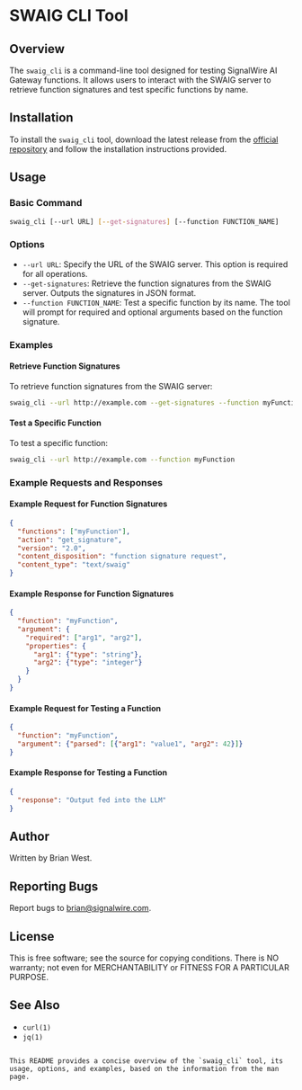 # SWAIG CLI Tool

## Overview

The `swaig_cli` is a command-line tool designed for testing SignalWire AI Gateway functions. It allows users to interact with the SWAIG server to retrieve function signatures and test specific functions by name.

## Installation

To install the `swaig_cli` tool, download the latest release from the [official repository](#) and follow the installation instructions provided.

## Usage

### Basic Command

```bash
swaig_cli [--url URL] [--get-signatures] [--function FUNCTION_NAME]
```

### Options

- `--url URL`: Specify the URL of the SWAIG server. This option is required for all operations.
- `--get-signatures`: Retrieve the function signatures from the SWAIG server. Outputs the signatures in JSON format.
- `--function FUNCTION_NAME`: Test a specific function by its name. The tool will prompt for required and optional arguments based on the function signature.

### Examples

#### Retrieve Function Signatures

To retrieve function signatures from the SWAIG server:

```bash
swaig_cli --url http://example.com --get-signatures --function myFunction
```

#### Test a Specific Function

To test a specific function:

```bash
swaig_cli --url http://example.com --function myFunction
```

### Example Requests and Responses

#### Example Request for Function Signatures

```json
{
  "functions": ["myFunction"],
  "action": "get_signature",
  "version": "2.0",
  "content_disposition": "function signature request",
  "content_type": "text/swaig"
}
```

#### Example Response for Function Signatures

```json
{
  "function": "myFunction",
  "argument": {
    "required": ["arg1", "arg2"],
    "properties": {
      "arg1": {"type": "string"},
      "arg2": {"type": "integer"}
    }
  }
}
```

#### Example Request for Testing a Function

```json
{
  "function": "myFunction",
  "argument": {"parsed": [{"arg1": "value1", "arg2": 42}]}
}
```

#### Example Response for Testing a Function

```json
{
  "response": "Output fed into the LLM"
}
```

## Author

Written by Brian West.

## Reporting Bugs

Report bugs to [brian@signalwire.com](mailto:brian@signalwire.com).

## License

This is free software; see the source for copying conditions. There is NO warranty; not even for MERCHANTABILITY or FITNESS FOR A PARTICULAR PURPOSE.

## See Also

- `curl(1)`
- `jq(1)`
```

This README provides a concise overview of the `swaig_cli` tool, its usage, options, and examples, based on the information from the man page.
